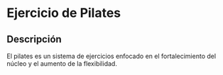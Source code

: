 # Ejercicio de Pilates

## Descripción
El pilates es un sistema de ejercicios enfocado en el fortalecimiento del núcleo y el aumento de la flexibilidad.

